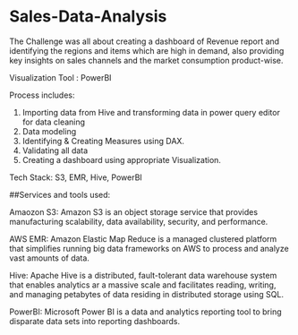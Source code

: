 # Sales-Data-Analysis

The Challenge was all about creating a dashboard of Revenue report and identifying the regions and items which are high in demand, also providing key insights on sales channels and the market consumption product-wise.

Visualization Tool : PowerBI

Process includes:
1) Importing data from Hive and transforming data in power query editor for data cleaning
2) Data modeling
3) Identifying & Creating Measures using DAX.
4) Validating all data
5) Creating a dashboard using appropriate Visualization.

Tech Stack: S3, EMR, Hive, PowerBI

##Services and tools used:

Amaozon S3: Amazon S3 is an object storage service that provides manufacturing scalability, data availability, security, and performance.

AWS EMR: Amazon Elastic Map Reduce is a managed clustered platform that simplifies running big data frameworks on AWS to process and analyze vast amounts of data.

Hive: Apache Hive is a distributed, fault-tolerant data warehouse system that enables analytics ar a massive scale and facilitates reading, writing, and managing  petabytes of data residing in distributed storage using SQL.

PowerBI: Microsoft Power BI is a data and analytics reporting tool to bring disparate data sets into reporting dashboards.
